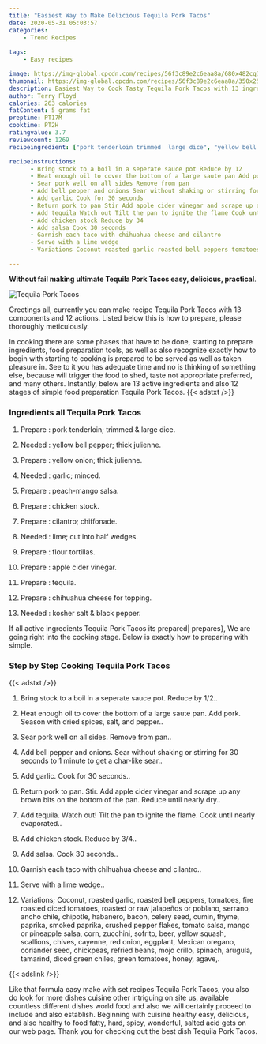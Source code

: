```yaml
---
title: "Easiest Way to Make Delicious Tequila Pork Tacos"
date: 2020-05-31 05:03:57
categories:
    - Trend Recipes
    
tags:
    - Easy recipes

image: https://img-global.cpcdn.com/recipes/56f3c89e2c6eaa8a/680x482cq70/tequila-pork-tacos-recipe-main-photo.jpg
thumbnail: https://img-global.cpcdn.com/recipes/56f3c89e2c6eaa8a/350x250cq70/tequila-pork-tacos-recipe-main-photo.jpg
description: Easiest Way to Cook Tasty Tequila Pork Tacos with 13 ingredients and 12 stages of easy cooking.
author: Terry Floyd
calories: 263 calories
fatContent: 5 grams fat
preptime: PT17M
cooktime: PT2H
ratingvalue: 3.7
reviewcount: 1269
recipeingredient: ["pork tenderloin trimmed  large dice", "yellow bell pepper thick julienne", "yellow onion thick julienne", "garlic minced", "peachmango salsa", "chicken stock", "cilantro chiffonade", "lime cut into half wedges", "flour tortillas", "apple cider vinegar", "tequila", "chihuahua cheese for topping", "kosher salt  black pepper"]

recipeinstructions: 
      - Bring stock to a boil in a seperate sauce pot Reduce by 12 
      - Heat enough oil to cover the bottom of a large saute pan Add pork Season with dried spices salt and pepper 
      - Sear pork well on all sides Remove from pan 
      - Add bell pepper and onions Sear without shaking or stirring for 30 seconds to 1 minute to get a charlike sear 
      - Add garlic Cook for 30 seconds 
      - Return pork to pan Stir Add apple cider vinegar and scrape up any brown bits on the bottom of the pan Reduce until nearly dry 
      - Add tequila Watch out Tilt the pan to ignite the flame Cook until nearly evaporated 
      - Add chicken stock Reduce by 34 
      - Add salsa Cook 30 seconds 
      - Garnish each taco with chihuahua cheese and cilantro 
      - Serve with a lime wedge 
      - Variations Coconut roasted garlic roasted bell peppers tomatoes fire roasted diced tomatoes roasted or raw jalapeos or poblano serrano ancho chile chipotle habanero bacon celery seed cumin thyme paprika smoked paprika crushed pepper flakes tomato salsa mango or pineapple salsa corn zucchini sofrito beer yellow squash scallions chives cayenne red onion eggplant Mexican oregano coriander seed chickpeas refried beans mojo crillo spinach arugula tamarind diced green chiles green tomatoes honey agave

---
```




**Without fail making ultimate Tequila Pork Tacos easy, delicious, practical**. 


![Tequila Pork Tacos](https://img-global.cpcdn.com/recipes/56f3c89e2c6eaa8a/680x482cq70/tequila-pork-tacos-recipe-main-photo.jpg "Tequila Pork Tacos")




Greetings all, currently you can make recipe Tequila Pork Tacos with 13 components and 12 actions. Listed below this is how to prepare, please thoroughly meticulously.

In cooking there are some phases that have to be done, starting to prepare ingredients, food preparation tools, as well as also recognize exactly how to begin with starting to cooking is prepared to be served as well as taken pleasure in. See to it you has adequate time and no is thinking of something else, because will trigger the food to shed, taste not appropriate preferred, and many others. Instantly, below are 13 active ingredients and also 12 stages of simple food preparation Tequila Pork Tacos.
{{< adstxt />}}

### Ingredients all Tequila Pork Tacos


1. Prepare  : pork tenderloin; trimmed &amp; large dice.

1. Needed  : yellow bell pepper; thick julienne.

1. Prepare  : yellow onion; thick julienne.

1. Needed  : garlic; minced.

1. Prepare  : peach-mango salsa.

1. Prepare  : chicken stock.

1. Prepare  : cilantro; chiffonade.

1. Needed  : lime; cut into half wedges.

1. Prepare  : flour tortillas.

1. Prepare  : apple cider vinegar.

1. Prepare  : tequila.

1. Prepare  : chihuahua cheese for topping.

1. Needed  : kosher salt &amp; black pepper.



If all active ingredients Tequila Pork Tacos its prepared| prepares}, We are going right into the cooking stage. Below is exactly how to preparing with simple.

### Step by Step Cooking Tequila Pork Tacos

{{< adstxt />}}


1. Bring stock to a boil in a seperate sauce pot. Reduce by 1/2..



1. Heat enough oil to cover the bottom of a large saute pan. Add pork. Season with dried spices, salt, and pepper..



1. Sear pork well on all sides. Remove from pan..



1. Add bell pepper and onions. Sear without shaking or stirring for 30 seconds to 1 minute to get a char-like sear..



1. Add garlic. Cook for 30 seconds..



1. Return pork to pan. Stir. Add apple cider vinegar and scrape up any brown bits on the bottom of the pan. Reduce until nearly dry..



1. Add tequila. Watch out! Tilt the pan to ignite the flame. Cook until nearly evaporated..



1. Add chicken stock. Reduce by 3/4..



1. Add salsa. Cook 30 seconds..



1. Garnish each taco with chihuahua cheese and cilantro..



1. Serve with a lime wedge..



1. Variations; Coconut, roasted garlic, roasted bell peppers, tomatoes, fire roasted diced tomatoes, roasted or raw jalapeños or poblano, serrano, ancho chile, chipotle, habanero, bacon, celery seed, cumin, thyme, paprika, smoked paprika, crushed pepper flakes, tomato salsa, mango or pineapple salsa, corn, zucchini, sofrito, beer, yellow squash, scallions, chives, cayenne, red onion, eggplant, Mexican oregano, coriander seed, chickpeas, refried beans, mojo crillo, spinach, arugula, tamarind, diced green chiles, green tomatoes, honey, agave,.





{{< adslink />}}

Like that formula easy make with set recipes Tequila Pork Tacos, you also do look for more dishes cuisine other intriguing on site us, available countless different dishes world food and also we will certainly proceed to include and also establish. Beginning with cuisine healthy easy, delicious, and also healthy to food fatty, hard, spicy, wonderful, salted acid gets on our web page. Thank you for checking out the best dish Tequila Pork Tacos.
